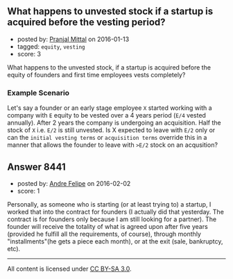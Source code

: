 ## What happens to unvested stock if a startup is acquired before the vesting period?

- posted by: [Pranjal Mittal](https://stackexchange.com/users/2037179/pranjal-mittal) on 2016-01-13
- tagged: `equity`, `vesting`
- score: 3

What happens to the unvested stock, if a startup is acquired before the equity of founders and first time employees vests completely?

### Example Scenario
Let's say a founder or an early stage employee `X`  started working with a company with `E` equity to be vested over a 4 years period (`E/4` vested annually). After 2 years the company is undergoing an acquisition. Half the stock of `X` i.e. `E/2` is still unvested. Is X expected to leave with `E/2` only or can the `initial vesting terms` or `acquisition terms` override this in a manner that allows the founder to leave with `>E/2` stock on an acqusition?


## Answer 8441

- posted by: [Andre Felipe](https://stackexchange.com/users/4573388/andre-felipe) on 2016-02-02
- score: 1

Personally, as someone who is starting (or at least trying to) a startup, I worked that into the contract for founders (I actually did that yesterday. The contract is for founders only because I am still looking for a partner). The founder will receive the totality of what is agreed upon after five years (provided he fulfill all the requirements, of course), through monthly "installments"(he gets a piece each month), or at the exit (sale, bankruptcy, etc).



---

All content is licensed under [CC BY-SA 3.0](https://creativecommons.org/licenses/by-sa/3.0/).
